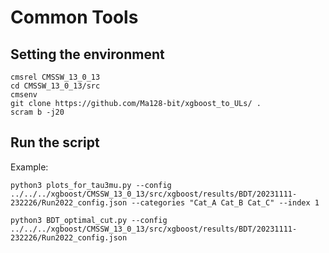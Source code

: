 # Common Tools

## Setting the environment

```
cmsrel CMSSW_13_0_13
cd CMSSW_13_0_13/src
cmsenv
git clone https://github.com/Ma128-bit/xgboost_to_ULs/ .
scram b -j20
```

## Run the script
Example: 
```
python3 plots_for_tau3mu.py --config ../../../xgboost/CMSSW_13_0_13/src/xgboost/results/BDT/20231111-232226/Run2022_config.json --categories "Cat_A Cat_B Cat_C" --index 1
```
```
python3 BDT_optimal_cut.py --config ../../../xgboost/CMSSW_13_0_13/src/xgboost/results/BDT/20231111-232226/Run2022_config.json
```

